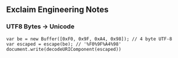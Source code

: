 ## Exclaim Engineering Notes


### UTF8 Bytes -> Unicode

```
var be = new Buffer([0xF0, 0x9F, 0xA4, 0x98]); // 4 byte UTF-8
var escaped = escape(be); // '%F0%9F%A4%98'
document.write(decodeURIComponent(escaped))
```
